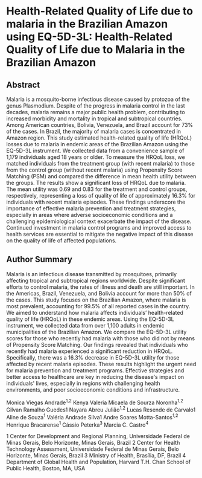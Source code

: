 # Health-Related Quality of Life due to malaria in the Brazilian Amazon using EQ-5D-3L: Health-Related Quality of Life due to Malaria in the Brazilian Amazon

## Abstract
Malaria is a mosquito-borne infectious disease caused by protozoa of the genus Plasmodium. Despite of the progress in malaria control in the last decades, malaria remains a major public health problem, contributing to increased morbidity and mortality in tropical and subtropical countries. Among American countries, Bolivia, Venezuela, and Brazil account for 73% of the cases. In Brazil, the majority of malaria cases is concentrated in Amazon region. This study estimated health-related quality of life (HRQoL) losses due to malaria in endemic areas of the Brazilian Amazon using the EQ-5D-3L instrument. We collected data from a convenience sample of 1,179 individuals aged 18 years or older. To measure the HRQoL loss, we matched individuals from the treatment group (with recent malaria) to those from the control group (without recent malaria) using Propensity Score Matching (PSM) and compared the difference in mean health utility between the groups. The results show a significant loss of HRQoL due to malaria. The mean utility was 0.69 and 0.83 for the treatment and control groups, respectively, representing a loss of quality of life of approximately 16.3% for individuals with recent malaria episodes. These findings underscore the importance of effective malaria prevention and treatment strategies, especially in areas where adverse socioeconomic conditions and a challenging epidemiological context exacerbate the impact of the disease. Continued investment in malaria control programs and improved access to health services are essential to mitigate the negative impact of this disease on the quality of life of affected populations.


## Author Summary
Malaria is an infectious disease transmitted by mosquitoes, primarily affecting tropical and subtropical regions worldwide. Despite significant efforts to control malaria, the rates of illness and death are still important. In the Americas, Brazil, Venezuela, and Bolivia account for more than 50% of the cases. This study focuses on the Brazilian Amazon, where malaria is most prevalent, accounting for 99.5% of all reported cases in the country. We aimed to understand how malaria affects individuals’ health-related quality of life (HRQoL) in these endemic areas. Using the EQ-5D-3L instrument, we collected data from over 1,100 adults in endemic municipalities of the Brazilian Amazon. We compare the EQ-5D-3L utility scores for those who recently had malaria with those who did not by means of Propensity Score Matching. Our findings revealed that individuals who recently had malaria experienced a significant reduction in HRQoL. Specifically, there was a 16.3% decrease in EQ-5D-3L utility for those affected by recent malaria episodes. These results highlight the urgent need for malaria prevention and treatment programs. Effective strategies and better access to healthcare are key in reducing the disease's impact on individuals' lives, especially in regions with challenging health environments, and poor socioeconomic conditions and infrastructure.


Monica Viegas Andrade<sup>1,2</sup> Kenya Valeria Micaela de Sourza Noronha<sup>1,2</sup> Gilvan Ramalho Guedes1 Nayara Abreu Julião<sup>1,2</sup> Lucas Resende de Carvalo1 Aline de Souza<sup>1</sup> Valéria Andrade Silva1 Andre Soares Motta-Santos<sup>1,2</sup> Henrique Bracarense<sup>1</sup> Cássio Peterka<sup>3</sup> Marcia C. Castro<sup>4</sup>

1 Center for Development and Regional Planning, Universidade Federal de Minas Gerais, Belo Horizonte, Minas Gerais, Brazil
2 Center for Health Technology Assessment, Universidade Federal de Minas Gerais, Belo Horizonte, Minas Gerais, Brazil
3 Ministry of Health, Brasília, DF, Brazil
4 Department of Global Health and Population, Harvard T.H. Chan School of Public Health, Boston, MA, USA
